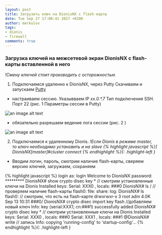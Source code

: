 ```yaml
---
layout: post
title: Загрузить ключ на DionisNX c flash-карты
date: Tue Sep 27 17:00:41 2017 +0200
author: merkulov
tags:
- dionis
- firewall
comments: true
---
```

### Загрузка ключей на межсетевой экран DionisNX с flash-карты вставленной в него

*!Смену ключей стоит производить с осторожностью*

1. Подключаемся удаленно к DionisNX, через Putty
Cкачиваем и запускаем [Putty](http://www.putty.org/)
- настраиваем сессию. Указывваем IP _xx.0.*.7_ Тип подключения SSH. Порт 22 (рис. 1 Параметры сессии в Putty) 

![an image alt text](http://lepotuli.ru/merkulov/images/9image1.jpg "рис. 1 Параметры сессии в Putty")

- обязательно разрешаем ведение лога сессии (рис. 2   )

![an image alt text](http://lepotuli.ru/merkulov/images/8image3.jpg "рис. 3")

2. Подключаемся к удаленному Dionis.
*!Если Dionis в режиме master, то ключ необходимо установить и на slave*
*{% highlight javascript %}]
DionisNX[master]#cluster connect
{% endhighlight %}{: .highlight-left }*

- Вводим логин, пароль, смотрим наличие flash-карты, сверяем версию ключей, загружаем, сохраняем

{% highlight javascript %}
login as: login
Welcome to DionisNX
 password: *********
DionisNX# show crypto disec key *  // смотрим установленные ключи на Dionis
Installed keys:
Serial: XXX0 , locals: ###0
DionisNX# ls /  // проверяем наличие flash-карты
flash0:
file:
share:
log:
DionisNX# ls flash0: // смотрим, что есть на flash-карте
drwxrwxr-x    3 root     adm         4.0K Sep 13 10:31 ###0/
DionisNX# crypto disec import key flash //добавляем новый ключ
Info: key (serial:XXX1; cn:###1) successfully added
DionisNX# crypto disec key * // смотрим установленные ключи на Dionis
Installed keys:
Serial: XXX0 , locals: ###0
Serial: XXX1 , locals: ###1
@DionisNX# write // запись
Info: copying 'running-config' to 'startup-config'...
{% endhighlight %}{: .highlight-left }
